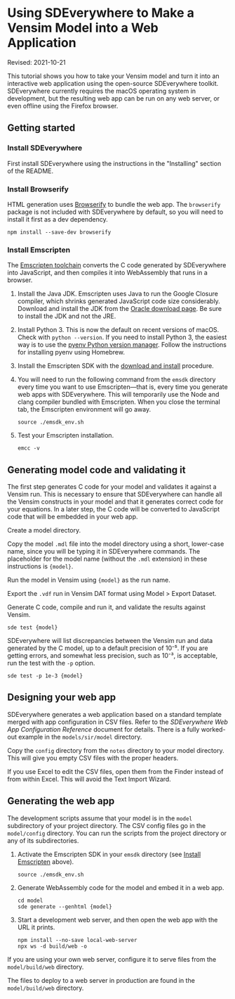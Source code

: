 # Using SDEverywhere to Make a Vensim Model into a Web Application

Revised: 2021-10-21

This tutorial shows you how to take your Vensim model and turn it into an interactive web application using the open-source SDEverywhere toolkit. SDEverywhere currently requires the macOS operating system in development, but the resulting web app can be run on any web server, or even offline using the Firefox browser.

## Getting started

### Install SDEverywhere

First install SDEverywhere using the instructions in the "Installing" section of the README.

### Install Browserify

HTML generation uses [Browserify](http://browserify.org) to bundle the web app. The `browserify` package is not included with SDEverywhere by default, so you will need to install it first as a dev dependency.

```
npm install --save-dev browserify
```

### Install Emscripten

The [Emscripten toolchain](https://emscripten.org/) converts the C code generated by SDEverywhere into JavaScript, and then compiles it into WebAssembly that runs in a browser.

1. Install the Java JDK. Emscripten uses Java to run the Google Closure compiler, which shrinks generated JavaScript code size considerably. Download and install the JDK from the [Oracle download page](https://www.oracle.com/technetwork/java/javase/downloads/index.html). Be sure to install the JDK and not the JRE.

2. Install Python 3. This is now the default on recent versions of macOS. Check with `python --version`. If you need to install Python 3, the easiest way is to use the [pyenv Python version manager](https://github.com/pyenv/pyenv). Follow the instructions for installing pyenv using Homebrew.

3. Install the Emscripten SDK with the [download and install](https://emscripten.org/docs/getting_started/downloads.html#download-and-install) procedure.

4. You will need to run the following command from the `emsdk` directory every time you want to use Emscripten—that is, every time you generate web apps with SDEverywhere. This will temporarily use the Node and clang compiler bundled with Emscripten. When you close the terminal tab, the Emscripten environment will go away.

    ```
    source ./emsdk_env.sh
    ```

5. Test your Emscripten installation.

    ```
    emcc -v
    ```

## Generating model code and validating it

The first step generates C code for your model and validates it against a Vensim run. This is necessary to ensure that SDEverywhere can handle all the Vensim constructs in your model and that it generates correct code for your equations. In a later step, the C code will be converted to JavaScript code that will be embedded in your web app.

Create a model directory.

Copy the model `.mdl` file into the model directory using a short, lower-case name, since you will be typing it in SDEverywhere commands. The placeholder for the model name (without the `.mdl` extension) in these instructions is `{model}`.

Run the model in Vensim using `{model}` as the run name.

Export the `.vdf` run in Vensim DAT format using Model > Export Dataset.

Generate C code, compile and run it, and validate the results against Vensim.

```
sde test {model}
```

SDEverywhere will list discrepancies between the Vensim run and data generated by the C model, up to a default precision of 10⁻⁵. If you are getting errors, and somewhat less precision, such as 10⁻³, is acceptable, run the test with the `-p` option.

```
sde test -p 1e-3 {model}
```

## Designing your web app

SDEverywhere generates a web application based on a standard template merged with app configuration in CSV files. Refer to the _SDEverywhere Web App Configuration Reference_ document for details. There is a fully worked-out example in the `models/sir/model` directory.

Copy the `config` directory from the `notes` directory to your model directory. This will give you empty CSV files with the proper headers.

If you use Excel to edit the CSV files, open them from the Finder instead of from within Excel. This will avoid the Text Import Wizard.

## Generating the web app

The development scripts assume that your model is in the `model` subdirectory of your project directory. The CSV config files go in the `model/config` directory. You can run the scripts from the project directory or any of its subdirectories.

1. Activate the Emscripten SDK in your `emsdk` directory (see [Install Emscripten](#install-emscripten) above).

    ```
    source ./emsdk_env.sh
    ```

2. Generate WebAssembly code for the model and embed it in a web app.

    ```
    cd model
    sde generate --genhtml {model}
    ```

3. Start a development web server, and then open the web app with the URL it prints.

    ```
    npm install --no-save local-web-server
    npx ws -d build/web -o
    ```

If you are using your own web server, configure it to serve files from the `model/build/web` directory.

The files to deploy to a web server in production are found in the `model/build/web` directory.
